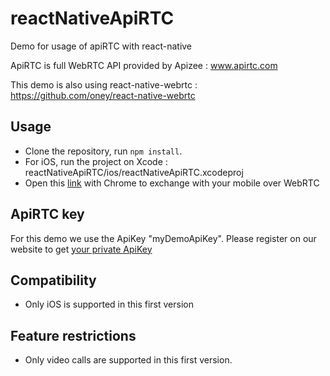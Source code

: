 # reactNativeApiRTC
Demo for usage of apiRTC with react-native

ApiRTC is full WebRTC API provided by Apizee : www.apirtc.com

This demo is also using react-native-webrtc : https://github.com/oney/react-native-webrtc

## Usage
- Clone the repository, run `npm install`.  
- For iOS, run the project on Xcode : reactNativeApiRTC/ios/reactNativeApiRTC.xcodeproj
- Open this [link](https://apirtc.com/tutos/Video_client_Material/apiRTC-Material-Client-Video-apiRTC-314.html) with Chrome to exchange with your mobile over WebRTC

## ApiRTC key
For this demo we use the ApiKey "myDemoApiKey". Please register on our website to get [your private ApiKey](https://apirtc.com/get-key/)

## Compatibility
- Only iOS is supported in this first version

## Feature restrictions
- Only video calls are supported in this first version.

